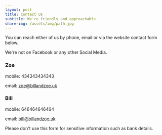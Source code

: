```yaml
---
layout: post
title: Contact Us
subtitle: We're friendly and approachable
share-img: /assets/img/path.jpg
---
```


You can reach either of us by phone, email or via the website contact form below.

We're not on Facebook or any other Social Media.

### Zoe
mobile: 434343434343

email: zoe@billandzoe.uk

### Bill
mobile: 646464646464

email: bill@billandzoe.uk


Please don't use this form for sensitive information such as bank details.





